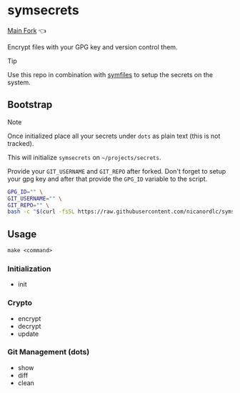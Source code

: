 # symsecrets

[Main Fork](https://github.com/nicanordlc/symsecrets) 👈

Encrypt files with your GPG key and version control them.

> [!TIP]
> Use this repo in combination with [symfiles](https://github.com/nicanordlc/symfiles)
> to setup the secrets on the system.

## Bootstrap

> [!NOTE]
> Once initialized place all your secrets under `dots` as plain text (this is not tracked).

This will initialize `symsecrets` on `~/projects/secrets`.

Provide your `GIT_USERNAME` and `GIT_REPO` after forked. Don't forget to setup your gpg key
and after that provide the `GPG_ID` variable to the script.

```bash
GPG_ID="" \
GIT_USERNAME="" \
GIT_REPO="" \
bash -c "$(curl -fsSL https://raw.githubusercontent.com/nicanordlc/symsecrets/refs/heads/main/src/install-remote.sh)"
```

## Usage

```txt
make <command>
```

### Initialization

- init

### Crypto

- encrypt
- decrypt
- update

### Git Management (dots)

- show
- diff
- clean
